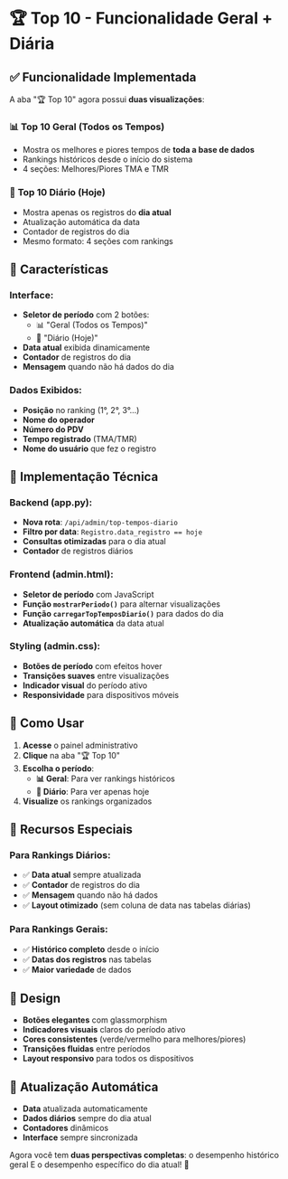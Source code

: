 # 🏆 Top 10 - Funcionalidade Geral + Diária

## ✅ Funcionalidade Implementada

A aba "🏆 Top 10" agora possui **duas visualizações**:

### 📊 **Top 10 Geral** (Todos os Tempos)
- Mostra os melhores e piores tempos de **toda a base de dados**
- Rankings históricos desde o início do sistema
- 4 seções: Melhores/Piores TMA e TMR

### 📅 **Top 10 Diário** (Hoje)
- Mostra apenas os registros do **dia atual**
- Atualização automática da data
- Contador de registros do dia
- Mesmo formato: 4 seções com rankings

## 🎯 Características

### Interface:
- **Seletor de período** com 2 botões:
  - 📊 "Geral (Todos os Tempos)"
  - 📅 "Diário (Hoje)"
- **Data atual** exibida dinamicamente
- **Contador** de registros do dia
- **Mensagem** quando não há dados do dia

### Dados Exibidos:
- **Posição** no ranking (1°, 2°, 3°...)
- **Nome do operador**
- **Número do PDV**
- **Tempo registrado** (TMA/TMR)
- **Nome do usuário** que fez o registro

## 🔧 Implementação Técnica

### Backend (app.py):
- **Nova rota**: `/api/admin/top-tempos-diario`
- **Filtro por data**: `Registro.data_registro == hoje`
- **Consultas otimizadas** para o dia atual
- **Contador** de registros diários

### Frontend (admin.html):
- **Seletor de período** com JavaScript
- **Função `mostrarPeriodo()`** para alternar visualizações
- **Função `carregarTopTemposDiario()`** para dados do dia
- **Atualização automática** da data atual

### Styling (admin.css):
- **Botões de período** com efeitos hover
- **Transições suaves** entre visualizações
- **Indicador visual** do período ativo
- **Responsividade** para dispositivos móveis

## 🚀 Como Usar

1. **Acesse** o painel administrativo
2. **Clique** na aba "🏆 Top 10"
3. **Escolha o período**:
   - **📊 Geral**: Para ver rankings históricos
   - **📅 Diário**: Para ver apenas hoje
4. **Visualize** os rankings organizados

## 📱 Recursos Especiais

### Para Rankings Diários:
- ✅ **Data atual** sempre atualizada
- ✅ **Contador** de registros do dia
- ✅ **Mensagem** quando não há dados
- ✅ **Layout otimizado** (sem coluna de data nas tabelas diárias)

### Para Rankings Gerais:
- ✅ **Histórico completo** desde o início
- ✅ **Datas dos registros** nas tabelas
- ✅ **Maior variedade** de dados

## 🎨 Design

- **Botões elegantes** com glassmorphism
- **Indicadores visuais** claros do período ativo
- **Cores consistentes** (verde/vermelho para melhores/piores)
- **Transições fluidas** entre períodos
- **Layout responsivo** para todos os dispositivos

## 🔄 Atualização Automática

- **Data** atualizada automaticamente
- **Dados diários** sempre do dia atual
- **Contadores** dinâmicos
- **Interface** sempre sincronizada

Agora você tem **duas perspectivas completas**: o desempenho histórico geral E o desempenho específico do dia atual! 🎯
